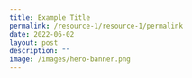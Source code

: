 ```yaml
---
title: Example Title
permalink: /resource-1/resource-1/permalink
date: 2022-06-02
layout: post
description: ""
image: /images/hero-banner.png
---
```

